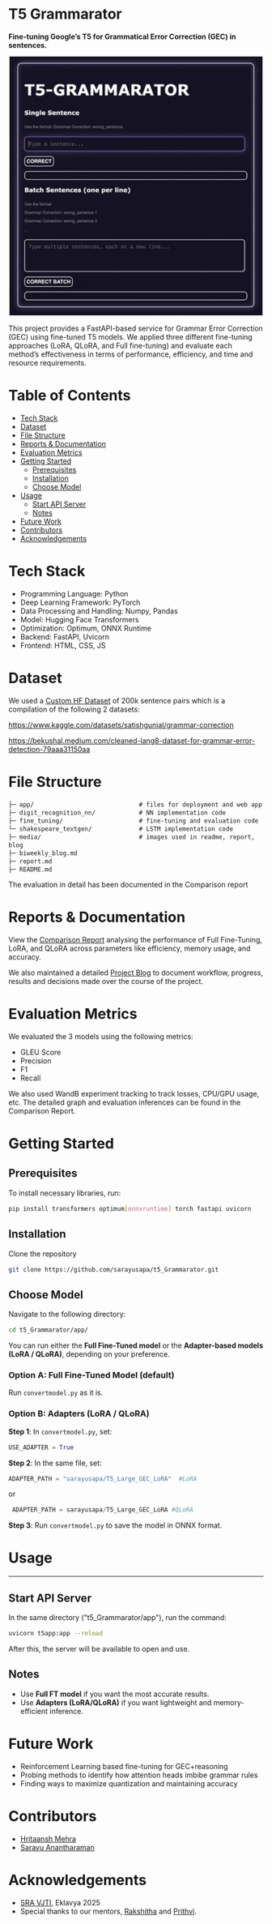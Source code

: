 # T5 Grammarator

**Fine-tuning Google’s T5 for Grammatical Error Correction (GEC) in sentences.**


<p align="center">
  <img src="media/blog/My_Movie_2.gif" width="500" />
</p>
This project provides a FastAPI-based service for Grammar Error Correction (GEC) using fine-tuned T5 models. We applied three different fine-tuning approaches (LoRA, QLoRA, and Full fine-tuning) and evaluate each method’s effectiveness in terms of performance, efficiency, and time and resource requirements.

# Table of Contents

-  [Tech Stack](https://github.com/sarayusapa/t5_Grammarator/blob/main/README.md#tech-stack)
- [Dataset](https://github.com/sarayusapa/t5_Grammarator/blob/main/README.md#dataset)
-  [File Structure](https://github.com/sarayusapa/t5_Grammarator/blob/main/README.md#file-structure)
- [Reports & Documentation](https://github.com/sarayusapa/t5_Grammarator/blob/main/README.md#reports--documentation)
- [Evaluation Metrics](https://github.com/sarayusapa/t5_Grammarator/blob/main/README.md#evaluation-metrics)
- [Getting Started](https://github.com/sarayusapa/t5_Grammarator/blob/main/README.md#getting-started)
    - [Prerequisites](https://github.com/sarayusapa/t5_Grammarator/blob/main/README.md#prerequisites)
    - [Installation](https://github.com/sarayusapa/t5_Grammarator/blob/main/README.md#installation)
    - [Choose Model](https://github.com/sarayusapa/t5_Grammarator/blob/main/README.md#choose-model)
- [Usage](https://github.com/sarayusapa/t5_Grammarator/blob/main/README.md#usage)
    - [Start API Server](https://github.com/sarayusapa/t5_Grammarator/blob/main/README.md#start-api-server)
    - [Notes](https://github.com/sarayusapa/t5_Grammarator/blob/main/README.md#notes)
- [Future Work](https://github.com/sarayusapa/t5_Grammarator/blob/main/README.md#future-work)
- [Contributors](https://github.com/sarayusapa/t5_Grammarator/blob/main/README.md#contributors)
- [Acknowledgements](https://github.com/sarayusapa/t5_Grammarator/blob/main/README.md#acknowledgements)


# Tech Stack

- Programming Language: Python
- Deep Learning Framework: PyTorch
- Data Processing and Handling: Numpy, Pandas
- Model: Hugging Face Transformers
- Optimization: Optimum, ONNX Runtime
- Backend: FastAPI, Uvicorn
- Frontend: HTML, CSS, JS

# Dataset

We used a [Custom HF Dataset](https://huggingface.co/datasets/sarayusapa/Grammar_Error_Correction) of 200k sentence pairs which is a compilation of the following 2 datasets:

https://www.kaggle.com/datasets/satishgunjal/grammar-correction

https://bekushal.medium.com/cleaned-lang8-dataset-for-grammar-error-detection-79aaa31150aa

# File Structure

```
├─ app/                             # files for deployment and web app
├─ digit_recognition_nn/            # NN implementation code
├─ fine_tuning/                     # fine-tuning and evaluation code
└─ shakespeare_textgen/             # LSTM implementation code
├─ media/                           # images used in readme, report, blog
├─ biweekly_blog.md
├─ report.md
├─ README.md
```

The evaluation in detail has been documented in the Comparison report
# Reports & Documentation

View the [Comparison Report](https://github.com/sarayusapa/t5_grammarator/tree/main/report.md) analysing the performance of Full Fine-Tuning, LoRA, and QLoRA across parameters like efficiency, memory usage, and accuracy.

We also maintained a detailed [Project Blog](https://github.com/sarayusapa/t5_grammarator/tree/main/biweekly_blog.md) to document workflow, progress, results and decisions made over the course of the project.

# Evaluation Metrics

We evaluated the 3 models using the following metrics:
- GLEU Score
- Precision
- F1
- Recall

We also used WandB experiment tracking to track losses, CPU/GPU usage, etc. The detailed graph and evaluation inferences can be found in the Comparison Report.

# Getting Started

## Prerequisites

To install necessary libraries, run:

```bash
pip install transformers optimum[onnxruntime] torch fastapi uvicorn 
```

## Installation

Clone the repository

```bash
git clone https://github.com/sarayusapa/t5_Grammarator.git
```

## Choose Model

Navigate to the following directory:

```bash
cd t5_Grammarator/app/
```

You can run either the **Full Fine-Tuned model** or the **Adapter-based models (LoRA / QLoRA)**, depending on your preference.

### Option A: Full Fine-Tuned Model (default)

Run `convertmodel.py` as it is.

### Option B: Adapters (LoRA / QLoRA)

**Step 1**: In `convertmodel.py`, set:

```python
USE_ADAPTER = True
```

**Step 2**: In the same file, set:

```python
ADAPTER_PATH = "sarayusapa/T5_Large_GEC_LoRA"  #LoRA
```

 or

```python
 ADAPTER_PATH = sarayusapa/T5_Large_GEC_LoRA #QLoRA
```

**Step 3**: Run `convertmodel.py` to save the model in ONNX format.

# Usage

---

## Start API Server

In the same directory ("t5_Grammarator/app"), run the command:

```bash
uvicorn t5app:app --reload
```

After this, the server will be available to open and use.

## Notes

- Use **Full FT model** if you want the most accurate results.
- Use **Adapters (LoRA/QLoRA)** if you want lightweight and memory-efficient inference.


# Future Work

- Reinforcement Learning based fine-tuning for GEC+reasoning
- Probing methods to identify how attention heads imbibe grammar rules
- Finding ways to maximize quantization and maintaining accuracy

# Contributors

- [Hritaansh Mehra](https://github.com/Hritshhh)
- [Sarayu Anantharaman](https://github.com/sarayusapa)
 
# Acknowledgements

- [SRA VJTI](http://sra.vjti.info/),  Eklavya 2025
- Special thanks to our mentors, [Rakshitha](https://github.com/RakshithaKowlikar) and [Prithvi](https://github.com/rkt-1597).
